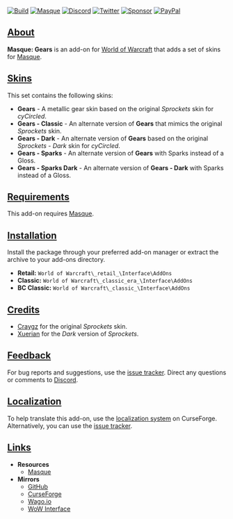 [![Build][SVG-Build]][Build]
[![Masque][SVG-Masque]][Masque]
[![Discord][SVG-Discord]][Discord]
[![Twitter][SVG-Twitter]][Twitter]
[![Sponsor][SVG-Sponsor]][Sponsor]
[![PayPal][SVG-PayPal]][PayPal]

## [About][Top]

**Masque: Gears** is an add-on for [World of Warcraft] that adds a set of skins for [Masque].

## [Skins][Top]

This set contains the following skins:

- **Gears** - A metallic gear skin based on the original _Sprockets_ skin for _cyCircled_.
- **Gears - Classic** - An alternate version of **Gears** that mimics the original _Sprockets_ skin.
- **Gears - Dark** - An alternate version of **Gears** based on the original _Sprockets - Dark_ skin for _cyCircled_.
- **Gears - Sparks** - An alternate version of **Gears** with Sparks instead of a Gloss.
- **Gears - Sparks Dark** - An alternate version of **Gears - Dark** with Sparks instead of a Gloss.

## [Requirements][Top]

This add-on requires [Masque].

## [Installation][Top]

Install the package through your preferred add-on manager or extract the archive to your add-ons directory.

- **Retail:** `World of Warcraft\_retail_\Interface\AddOns`
- **Classic:** `World of Warcraft\_classic_era_\Interface\AddOns`
- **BC Classic:** `World of Warcraft\_classic_\Interface\AddOns`

## [Credits][Top]

- [Craygz](https://www.curseforge.com/members/_ForgeUser1199916 "Craygz @ CurseForge") for the original _Sprockets_ skin.
- [Xuerian](https://www.curseforge.com/members/Xuerian "Xuerian @ CurseForge") for the _Dark_ version of _Sprockets_.

## [Feedback][Top]

For bug reports and suggestions, use the [issue tracker]. Direct any questions or comments to [Discord].

## [Localization][Top]

To help translate this add-on, use the [localization system] on CurseForge. Alternatively, you can use the [issue tracker].

## [Links][Top]

- **Resources**
  - [Masque][Masque]
- **Mirrors**
  - [GitHub]
  - [CurseForge]
  - [Wago.io]
  - [WoW Interface]

[Links]: #

[Build]: https://github.com/SFX-WoW/Masque_Gears/actions/workflows/build-release.yml (Build Status)
[Masque]: https://github.com/SFX-WoW/Masque (Download Masque)
[Discord]: https://discord.gg/DDVqkd6 (Join the Discord)
[Twitter]: https://twitter.com/stormfxi (Follow on Twitter)
[Sponsor]: https://github.com/sponsors/StormFX (Sponsor on GitHub)
[PayPal]: https://www.paypal.com/donate/?hosted_button_id=EELAK9TC4W4KQ (Donate via PayPal)

[World of Warcraft]: https://worldofwarcraft.com (World of Warcraft)

[Issue Tracker]: https://github.com/SFX-WoW/Masque_Gears/issues (Report an Issue)
[Localization System]: https://www.curseforge.com/wow/addons/masque-gears/localization (Translate on CurseForge)

[CurseForge]: https://www.curseforge.com/wow/addons/masque-gears (View on CurseForge)
[GitHub]: https://github.com/SFX-WoW/Masque_Gears (View on GitHub)
[Wago.io]: https://addons.wago.io/addons/masque-gears (View on Wago.io)
[WoW Interface]: https://www.wowinterface.com/downloads/info8918 (View on WoW Interface)

[Top]: #Top (Top of the Page)

[Images]: #

[SVG-Build]: https://img.shields.io/github/workflow/status/SFX-WoW/Masque_Gears/Build%20Release?label=Build&logo=github&logoColor=fff&style=flat-square
[SVG-Masque]: https://img.shields.io/endpoint?url=https://wow.stormfx.com/img/svg/masque-skin.json
[SVG-Discord]: https://img.shields.io/endpoint?url=https://www.stormfx.com/img/svg/discord.json
[SVG-Twitter]: https://img.shields.io/endpoint?url=https://www.stormfx.com/img/svg/twitter.json
[SVG-Sponsor]: https://img.shields.io/endpoint?url=https://www.stormfx.com/img/svg/github-sponsor.json
[SVG-PayPal]: https://img.shields.io/endpoint?url=https://www.stormfx.com/img/svg/paypal.json
